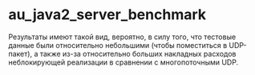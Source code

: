 # au_java2_server_benchmark
Результаты  имеют такой вид, вероятно, в силу того, что тестовые данные были относительно небольшими (чтобы поместиться в UDP-пакет), а также из-за относительно больших накладных расходов неблокирующей реализации в сравнении с многопоточными UDP.
